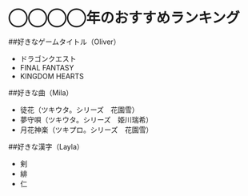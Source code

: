 # ◯◯◯◯年のおすすめランキング

##好きなゲームタイトル（Oliver）
 - ドラゴンクエスト
 - FINAL FANTASY
 - KINGDOM HEARTS
 
 
##好きな曲（Mila）
 - 徒花（ツキウタ。シリーズ　花園雪）
 - 夢守唄（ツキウタ。シリーズ　姫川瑞希）
 - 月花神楽（ツキプロ。シリーズ　花園雪）
 
 
##好きな漢字（Layla）
 - 剣
 - 緋
 - 仁
 
 

